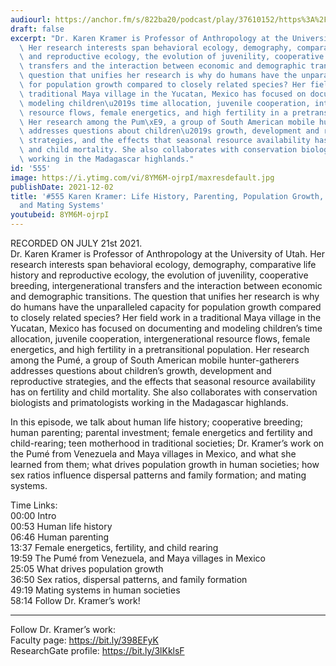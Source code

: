 ```yaml
---
audiourl: https://anchor.fm/s/822ba20/podcast/play/37610152/https%3A%2F%2Fd3ctxlq1ktw2nl.cloudfront.net%2Fstaging%2F2021-6-21%2F62718c48-cb3a-5717-6f9f-6392f0babb99.m4a
draft: false
excerpt: "Dr. Karen Kramer is Professor of Anthropology at the University of Utah.\
  \ Her research interests span behavioral ecology, demography, comparative life history\
  \ and reproductive ecology, the evolution of juvenility, cooperative breeding, intergenerational\
  \ transfers and the interaction between economic and demographic transitions. The\
  \ question that unifies her research is why do humans have the unparalleled capacity\
  \ for population growth compared to closely related species? Her field work in a\
  \ traditional Maya village in the Yucatan, Mexico has focused on documenting and\
  \ modeling children\u2019s time allocation, juvenile cooperation, intergenerational\
  \ resource flows, female energetics, and high fertility in a pretransitional population.\
  \ Her research among the Pum\xE9, a group of South American mobile hunter-gatherers\
  \ addresses questions about children\u2019s growth, development and reproductive\
  \ strategies, and the effects that seasonal resource availability has on fertility\
  \ and child mortality. She also collaborates with conservation biologists and primatologists\
  \ working in the Madagascar highlands."
id: '555'
image: https://i.ytimg.com/vi/8YM6M-ojrpI/maxresdefault.jpg
publishDate: 2021-12-02
title: '#555 Karen Kramer: Life History, Parenting, Population Growth, Dispersals,
  and Mating Systems'
youtubeid: 8YM6M-ojrpI
---
```

<div class="timelinks">

RECORDED ON JULY 21st 2021.  
Dr. Karen Kramer is Professor of Anthropology at the University of Utah. Her research interests span behavioral ecology, demography, comparative life history and reproductive ecology, the evolution of juvenility, cooperative breeding, intergenerational transfers and the interaction between economic and demographic transitions. The question that unifies her research is why do humans have the unparalleled capacity for population growth compared to closely related species? Her field work in a traditional Maya village in the Yucatan, Mexico has focused on documenting and modeling children’s time allocation, juvenile cooperation, intergenerational resource flows, female energetics, and high fertility in a pretransitional population. Her research among the Pumé, a group of South American mobile hunter-gatherers addresses questions about children’s growth, development and reproductive strategies, and the effects that seasonal resource availability has on fertility and child mortality. She also collaborates with conservation biologists and primatologists working in the Madagascar highlands.

In this episode, we talk about human life history; cooperative breeding; human parenting; parental investment; female energetics and fertility and child-rearing; teen motherhood in traditional societies; Dr. Kramer’s work on the Pumé from Venezuela and Maya villages in Mexico, and what she learned from them; what drives population growth in human societies; how sex ratios influence dispersal patterns and family formation; and mating systems.

Time Links:  
<time>00:00</time> Intro  
<time>00:53</time> Human life history  
<time>06:46</time> Human parenting  
<time>13:37</time> Female energetics, fertility, and child rearing  
<time>19:59</time> The Pumé from Venezuela, and Maya villages in Mexico  
<time>25:05</time> What drives population growth  
<time>36:50</time> Sex ratios, dispersal patterns, and family formation  
<time>49:19</time> Mating systems in human societies  
<time>58:14</time> Follow Dr. Kramer’s work!

---

Follow Dr. Kramer’s work:  
Faculty page: https://bit.ly/398EFyK  
ResearchGate profile: https://bit.ly/3lKklsF
</div>

